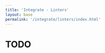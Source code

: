 ```yaml
---
title: 'Integrate - Linters'
layout: base
permalink: '/integrate/linters/index.html'
---
```


# TODO
